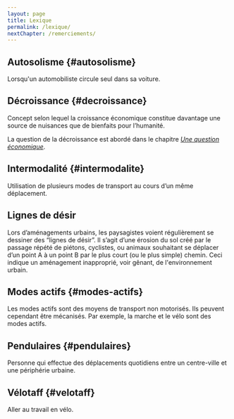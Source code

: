 ```yaml
---
layout: page
title: Lexique
permalink: /lexique/
nextChapter: /remerciements/
---
```


## Autosolisme {#autosolisme}

Lorsqu'un automobiliste circule seul dans sa voiture.


## Décroissance {#decroissance}

Concept selon lequel la croissance économique constitue davantage une source de nuisances que de bienfaits pour l’humanité.

La question de la décroissance est abordé dans le chapitre *[Une question économique](/2-pourquoi-vivre-sans-voiture/#une-question-economique)*.


## Intermodalité {#intermodalite}

Utilisation de plusieurs modes de transport au cours d’un même déplacement.

## Lignes de désir

Lors d’aménagements urbains, les paysagistes voient régulièrement se dessiner des “lignes de désir”. Il s’agit d’une érosion du sol créé par le passage répété de piétons, cyclistes, ou animaux souhaitant se déplacer d’un point A à un point B par le plus court (ou le plus simple) chemin. Ceci indique un aménagement inapproprié, voir gênant, de l'environnement urbain.

## Modes actifs {#modes-actifs}

Les modes actifs sont des moyens de transport non motorisés. Ils peuvent cependant être mécanisés. Par exemple, la marche et le vélo sont des modes actifs.

## Pendulaires {#pendulaires}

Personne qui effectue des déplacements quotidiens entre un centre-ville et une périphérie urbaine.

## Vélotaff {#velotaff}

Aller au travail en vélo.

